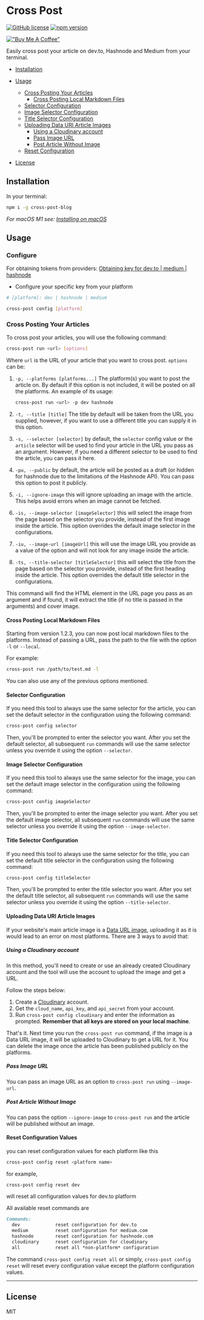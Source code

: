 # Cross Post

[![GitHub license](https://img.shields.io/github/license/Naereen/StrapDown.js.svg)](./LICENSE) [![npm version](https://badge.fury.io/js/cross-post-blog.svg)](https://badge.fury.io/js/cross-post-blog)

[!["Buy Me A Coffee"](https://www.buymeacoffee.com/assets/img/custom_images/orange_img.png)](https://www.buymeacoffee.com/shahednasser)

Easily cross post your article on dev.to, Hashnode and Medium from your terminal.

- [Installation](#installation)
- [Usage](#usage)
  
  - [Cross Posting Your Articles](#cross-posting-your-articles)
    - [Cross Posting Local Markdown Files](#cross-posting-local-markdown-files)
  - [Selector Configuration](#selector-configuration)
  - [Image Selector Configuration](#image-selector-configuration)
  - [Title Selector Configuration](#title-selector-configuration)
  - [Uploading Data URI Article Images](#uploading-data-uri-article-images)
    - [Using a Cloudinary account](#using-a-cloudinary-account)
    - [Pass Image URL](#pass-image-url)
    - [Post Article Without Image](#post-article-without-image)
  - [Reset Configuration](#reset-configuration-values)
- [License](#license)

## Installation
In your terminal:
```bash
npm i -g cross-post-blog
```

*For macOS M1 see: [Installing on macOS](MACOS_M1.md)*

## Usage

### Configure
For obtaining tokens from providers: [Obtaining key for dev.to | medium | hashnode](CONFIGURE.md)
* Configure your specific key from your platform
```bash 
# [platform]: dev | hashnode | medium

cross-post config [platform]
```

### Cross Posting Your Articles

To cross post your articles, you will use the following command:

```bash
cross-post run <url> [options]
```

Where `url` is the URL of your article that you want to cross post. `options` can be:

1. `-p, --platforms [platforms...]` The platform(s) you want to post the article on. By default if this option is not included, it will be posted on all the platforms. An example of its usage:

    ```bash
    cross-post run <url> -p dev hashnode
    ```

2. `-t, --title [title]` The title by default will be taken from the URL you supplied, however, if you want to use a different title you can supply it in this option.
3. `-s, --selector [selector]` by default, the `selector` config value or the `article` selector will be used to find your article in the URL you pass as an argument. However, if you need a different selector to be used to find the article, you can pass it here.
4. `-pu, --public` by default, the article will be posted as a draft (or hidden for hashnode due to the limitations of the Hashnode API). You can pass this option to post it publicly.
5. `-i, --ignore-image` this will ignore uploading an image with the article. This helps avoid errors when an image cannot be fetched.
6. `-is, --image-selector [imageSelector]` this will select the image from the page based on the selector you provide, instead of the first image inside the article. This option overrides the default image selector in the configurations.
7. `-iu, --image-url [imageUrl]` this will use the image URL you provide as a value of the option and will not look for any image inside the article.
8. `-ts, --title-selector [titleSelector]` this will select the title from the page based on the selector you provide, instead of the first heading inside the article. This option overrides the default title selector in the configurations.

This command will find the HTML element in the URL page you pass as an argument and if found, it will extract the title (if no title is passed in the arguments) and cover image.

#### Cross Posting Local Markdown Files

Starting from version 1.2.3, you can now post local markdown files to the platforms. Instead of passing a URL, pass the path to the file with the option `-l` or `--local`.

For example:

```bash
cross-post run /path/to/test.md -l
```

You can also use any of the previous options mentioned.

#### Selector Configuration

If you need this tool to always use the same selector for the article, you can set the default selector in the configuration using the following command:

```bash
cross-post config selector
```

Then, you'll be prompted to enter the selector you want. After you set the default selector, all subsequent `run` commands will use the same selector unless you override it using the option `--selector`.

#### Image Selector Configuration

If you need this tool to always use the same selector for the image, you can set the default image selector in the configuration using the following command:

```bash
cross-post config imageSelector
```

Then, you'll be prompted to enter the image selector you want. After you set the default image selector, all subsequent `run` commands will use the same selector unless you override it using the option `--image-selector`.

#### Title Selector Configuration

If you need this tool to always use the same selector for the title, you can set the default title selector in the configuration using the following command:

```bash
cross-post config titleSelector
```

Then, you'll be prompted to enter the title selector you want. After you set the default title selector, all subsequent `run` commands will use the same selector unless you override it using the option `--title-selector`.

#### Uploading Data URI Article Images

If your website's main article image is a [Data URL image](https://developer.mozilla.org/en-US/docs/Web/HTTP/Basics_of_HTTP/Data_URIs), uploading it as it is would lead to an error on most platforms. There are 3 ways to avoid that:

##### Using a Cloudinary account

In this method, you'll need to create or use an already created Cloudinary account and the tool will use the account to upload the image and get a URL.

Follow the steps below:

1. Create a [Cloudinary](https://cloudinary.com) account.
2. Get the `cloud_name`, `api_key`, and `api_secret` from your account.
3. Run `cross-post config cloudinary` and enter the information as prompted. **Remember that all keys are stored on your local machine**.

That's it. Next time you run the `cross-post run` command, if the image is a Data URL image, it will be uploaded to Cloudinary to get a URL for it. You can delete the image once the article has been published publicly on the platforms.

##### Pass Image URL

You can pass an image URL as an option to `cross-post run` using `--image-url`.

##### Post Article Without Image

You can pass the option `--ignore-image` to `cross-post run` and the article will be published without an image.

#### Reset Configuration Values

you can reset configuration values for each platform like this

```bash
cross-post config reset <platform name>
```

for example,

```bash
cross-post config reset dev
```

will reset all configuration values for dev.to platform

All available reset commands are

```markdown
Commands:
  dev             reset configuration for dev.to
  medium          reset configuration for medium.com
  hashnode        reset configuration for hashnode.com
  cloudinary      reset configuration for cloudinary
  all             reset all *non-platform* configuration
```

The command `cross-post config reset all` or simply, `cross-post config reset` will reset every configuration value except the platform configuration values.

---

## License

MIT
